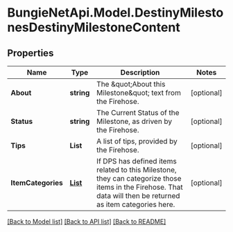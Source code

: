 # BungieNetApi.Model.DestinyMilestonesDestinyMilestoneContent
## Properties

Name | Type | Description | Notes
------------ | ------------- | ------------- | -------------
**About** | **string** | The \&quot;About this Milestone\&quot; text from the Firehose. | [optional] 
**Status** | **string** | The Current Status of the Milestone, as driven by the Firehose. | [optional] 
**Tips** | **List<string>** | A list of tips, provided by the Firehose. | [optional] 
**ItemCategories** | [**List<DestinyMilestonesDestinyMilestoneContentItemCategory>**](DestinyMilestonesDestinyMilestoneContentItemCategory.md) | If DPS has defined items related to this Milestone, they can categorize those items in the Firehose. That data will then be returned as item categories here. | [optional] 

[[Back to Model list]](../README.md#documentation-for-models) [[Back to API list]](../README.md#documentation-for-api-endpoints) [[Back to README]](../README.md)

